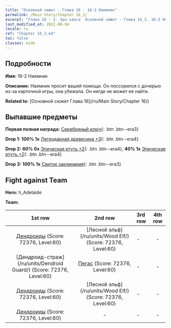 ```yaml
---
title: "Основной сюжет - Глава 16 - 16-2 Наемник"
permalink: /Main Story/Chapter 16_2/
excerpt: "Глава 16 - 2. Эра хаоса  Основной сюжет - Глава 16_2. 16-2 Наемник"
last_modified_at: 2021-08-04
locale: ru
ref: "Chapter 16_2.md"
toc: false
classes: wide
---
```


## Подробности

 **Имя:** 16-2 Наемник

 **Описание:** Наемник просит вашей помощи. Он поссорился с дочерью из-за карточной игры, она убежала. Он нигде не может ее найти.

 **Related to:** [Основной сюжет Глава 16](/ru/Main Story/Chapter 16/)

## Выпавшие предметы

 **Первая полная награда:** [Серебряный ключ](/ItemsRU/con_693/){: .btn .btn--era3}

 **Drop 1:** **100% 1x** [Легендарная древесина +3](/ItemsRU/mat_55/){: .btn .btn--era4}

 **Drop 2:** **60% 0x** [Эпическая ртуть +2](/ItemsRU/mat_49/){: .btn .btn--era4}, **40% 1x** [Эпическая ртуть +2](/ItemsRU/mat_49/){: .btn .btn--era4}

 **Drop 3:** **100% 1x** [Свиток заклинания](/ItemsRU/con_694/){: .btn .btn--era3}


## Fight against Team
 **Hero:** h_Adelaide

 **Team:**


  | 1st row | 2nd row | 3rd row | 4th row |
  |:----:|:----:|:----|:----:|
  | [Дендроиды](/ru/units/Treant/) (Score: 72376, Level:60)  | [Лесной эльф](/ru/units/Wood Elf/) (Score: 72376, Level:60)  | - | - |
  | [Дендроид-страж](/ru/units/Dendroid Guard/) (Score: 72376, Level:60)  | [Пегас](/ru/units/Pegasus/) (Score: 72376, Level:60)  | - | - |
  | [Дендроиды](/ru/units/Treant/) (Score: 72376, Level:60)  | [Лесной эльф](/ru/units/Wood Elf/) (Score: 72376, Level:60)  | - | - |
  | [Дендроиды](/ru/units/Treant/) (Score: 72376, Level:60)  | - | - | - |


